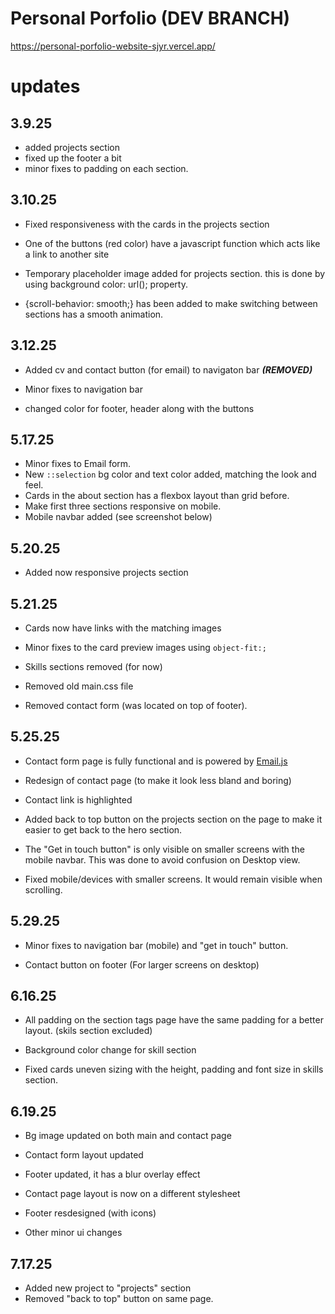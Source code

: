 # Personal Porfolio (DEV BRANCH)

https://personal-porfolio-website-sjyr.vercel.app/


# updates

## 3.9.25

- added projects section
- fixed up the footer a bit
- minor fixes to padding on each section.

## 3.10.25

- Fixed responsiveness with the cards in the projects section

- One of the buttons (red color) have a javascript function which acts like a link to another site

- Temporary placeholder image added for projects section. this is done by using background color: url(); property.

- {scroll-behavior: smooth;} has been added to make switching between sections has a smooth animation.

## 3.12.25

- Added cv and contact button (for email) to navigaton bar **_(REMOVED)_**

- Minor fixes to navigation bar

- changed color for footer, header along with the buttons

## 5.17.25

- Minor fixes to Email form.
- New `::selection` bg color and text color added, matching the look and feel.
- Cards in the about section has a flexbox layout than grid before.
- Make first three sections responsive on mobile.
- Mobile navbar added (see screenshot below)


## 5.20.25

- Added now responsive projects section

## 5.21.25

- Cards now have links with the matching images

- Minor fixes to the card preview images using `object-fit:;`

- Skills sections removed (for now)

- Removed old main.css file

- Removed contact form (was located on top of footer).

## 5.25.25

- Contact form page is fully functional and is powered by [Email.js](https://www.emailjs.com/)

- Redesign of contact page (to make it look less bland and boring)

- Contact link is highlighted

- Added back to top button on the projects section on the page to make it easier to get back to the hero section.

- The "Get in touch button" is only visible on smaller screens with the mobile navbar. This was done to avoid confusion on Desktop view.

- Fixed mobile/devices with smaller screens. It would remain visible when scrolling.


## 5.29.25

- Minor fixes to navigation bar (mobile) and "get in touch" button.

- Contact button on footer (For larger screens on desktop)


## 6.16.25

- All padding on the section tags page have the same padding for a better layout. (skils section excluded)

- Background color change for skill section

- Fixed cards uneven sizing with the height, padding and font size in skills section.


## 6.19.25 

- Bg image updated on both main and contact page

- Contact form layout updated

- Footer updated, it has a blur overlay effect

- Contact page layout is now on a different stylesheet

- Footer resdesigned (with icons)

- Other minor ui changes

## 7.17.25

- Added new project to "projects" section
- Removed "back to top" button on same page.
